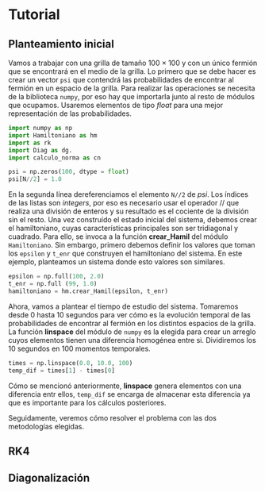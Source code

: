 # Tutorial

## Planteamiento inicial

Vamos a trabajar con una grilla de tamaño 100 $\times$ 100 y con un único fermión que se encontrará en el medio de la grilla. Lo primero que se debe hacer es crear un vector `psi` que contendrá las probabilidades de encontrar al fermión en un espacio de la grilla. Para realizar las operaciones se necesita de la biblioteca `numpy`, por eso hay que importarla junto al resto de módulos que ocupamos. Usaremos elementos de tipo _float_ para una mejor representación de las probabilidades.

``` py
import numpy as np
import Hamiltoniano as hm
import as rk
import Diag as dg.
import calculo_norma as cn
```

``` py
psi = np.zeros(100, dtype = float)
psi[N//2] = 1.0
```

En la segunda línea dereferenciamos el elemento `N//2` de _psi_. Los índices de las listas son _integers_, por eso es necesario usar el operador $//$ que realiza una división de enteros y su resultado es el cociente de la división sin el resto. Una vez construído el estado inicial del sistema, debemos crear el hamiltoniano, cuyas características principales son ser tridiagonal y cuadrado. Para ello, se invoca a la función **crear_Hamil** del módulo `Hamiltoniano`. Sin embargo, primero debemos definir los valores que toman los `epsilon` y `t_enr` que construyen el hamiltoniano del sistema. En este ejemplo, planteamos un sistema donde esto valores son similares. 

``` py
epsilon = np.full(100, 2.0)
t_enr = np.full (99, 1.0)
hamiltoniano = hm.crear_Hamil(epsilon, t_enr)
```

Ahora, vamos a plantear el tiempo de estudio del sistema. Tomaremos desde 0 hasta 10 segundos para ver cómo es la evolución temporal de las probabilidades de encontrar al fermión en los distintos espacios de la grilla. La función **linspace** del módulo de `numpy` es la elegida para crear un arreglo cuyos elementos tienen una diferencia homogénea entre si. Dividiremos los 10 segundos en 100 momentos temporales.

``` py
times = np.linspace(0.0, 10.0, 100)
temp_dif = times[1] - times[0]
``` 

Cómo se mencionó anteriormente, **linspace** genera elementos con una diferencia entr ellos, `temp_dif` se encarga de almacenar esta diferencia ya que es importante para los cálculos posteriores. 

Seguidamente, veremos cómo resolver el problema con las dos metodologías elegidas.

## RK4


## Diagonalización 

